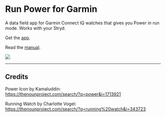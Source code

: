 # Run Power for Garmin

A data field app for Garmin Connect IQ watches that gives you Power in run mode. Works with your Stryd.

Get the <a href="https://apps.garmin.com/en-US/apps/a054f515-576a-4a28-b8e5-87987ba737e1" target="_blank">app</a>.

Read the [manual](https://github.com/flowstatedev/ciq-runpower/wiki). 

![](https://services.garmin.com/appsLibraryBusinessServices_v0/rest/apps/a054f515-576a-4a28-b8e5-87987ba737e1/screenshots/4b26a923-4a60-402d-a97a-3392c36e2d1e "")

***

## Credits
Power Icon by Kamaluddin:  
https://thenounproject.com/search/?q=power&i=1713921  

Running Watch by Charlotte Vogel:  
https://thenounproject.com/search/?q=running%20watch&i=343723
